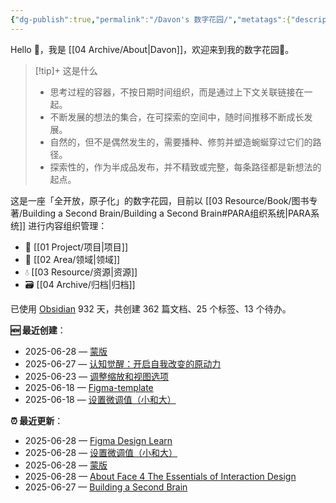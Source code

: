 ```yaml
---
{"dg-publish":true,"permalink":"/Davon's 数字花园/","metatags":{"description":"这里是 🏡Davon的数字花园，是个人不断发展的想法的集合，作为半成品的思考，在可探索的空间中，随时间推移不断播种、修剪、塑造","og:site_name":"DavonOs","og:title":"Davon 的数字花园","og:type":"article","og:url":"https://zuji.eu.org","og:image":"https://wp.technologyreview.com/wp-content/uploads/2020/08/digital-garden_web.jpg","og:image:width":"400","og:image:alt":"articlecover","og:locale":"zh_cn"},"tags":["gardenEntry"],"created":"2023-06-03T20:26:48.504+08:00","updated":"2025-05-08T09:47:53.014+08:00"}
---
```


Hello 👋，我是 [[04 Archive/About\|Davon]]，欢迎来到我的数字花园🌱。

>[!tip]+ 这是什么
>- 思考过程的容器，不按日期时间组织，而是通过上下文关联链接在一起。
>- 不断发展的想法的集合，在可探索的空间中，随时间推移不断成长发展。
>- 自然的，但不是偶然发生的，需要播种、修剪并塑造蜿蜒穿过它们的路径。
>- 探索性的，作为半成品发布，并不精致或完整，每条路径都是新想法的起点。

这是一座「全开放，原子化」的数字花园，目前以 [[03 Resource/Book/图书专著/Building a Second Brain/Building a Second Brain#PARA组织系统\|PARA系统]] 进行内容组织管理：
- 🎯 [[01 Project/项目\|项目]]
- 🔖 [[02 Area/领域\|领域]]
- 💧 [[03 Resource/资源\|资源]]
 - 🗃️ [[04 Archive/归档\|归档]]

<p><span>已使用 <a data-tooltip-position="top" aria-label="https://obsidian.md/" rel="noopener nofollow" class="external-link" href="https://obsidian.md/" target="_blank">Obsidian</a> 932 天，共创建 362 篇文档、25 个标签、13 个待办。 <br></span></p>

**🆕 最近创建**：
<div><ul class="dataview list-view-ul"><li><span>2025-06-28 — <a data-tooltip-position="top" aria-label="02 Area/设计/Figma Design Learn/蒙版.md" data-href="02 Area/设计/Figma Design Learn/蒙版.md" href="02 Area/设计/Figma Design Learn/蒙版.md" class="internal-link" target="_blank" rel="noopener nofollow">蒙版</a></span></li><li><span>2025-06-27 — <a data-tooltip-position="top" aria-label="03 Resource/Book/图书专著/认知觉醒：开启自我改变的原动力.md" data-href="03 Resource/Book/图书专著/认知觉醒：开启自我改变的原动力.md" href="03 Resource/Book/图书专著/认知觉醒：开启自我改变的原动力.md" class="internal-link" target="_blank" rel="noopener nofollow">认知觉醒：开启自我改变的原动力</a></span></li><li><span>2025-06-23 — <a data-tooltip-position="top" aria-label="02 Area/设计/Figma Design Learn/调整缩放和视图选项.md" data-href="02 Area/设计/Figma Design Learn/调整缩放和视图选项.md" href="02 Area/设计/Figma Design Learn/调整缩放和视图选项.md" class="internal-link" target="_blank" rel="noopener nofollow">调整缩放和视图选项</a></span></li><li><span>2025-06-18 — <a data-tooltip-position="top" aria-label="02 Area/设计/Figma Design Learn/Figma-template.md" data-href="02 Area/设计/Figma Design Learn/Figma-template.md" href="02 Area/设计/Figma Design Learn/Figma-template.md" class="internal-link" target="_blank" rel="noopener nofollow">Figma-template</a></span></li><li><span>2025-06-18 — <a data-tooltip-position="top" aria-label="02 Area/设计/Figma Design Learn/设置微调值（小和大）.md" data-href="02 Area/设计/Figma Design Learn/设置微调值（小和大）.md" href="02 Area/设计/Figma Design Learn/设置微调值（小和大）.md" class="internal-link" target="_blank" rel="noopener nofollow">设置微调值（小和大）</a></span></li></ul></div>

**⏰ 最近更新**：
<div><ul class="dataview list-view-ul"><li><span>2025-06-28 — <a data-tooltip-position="top" aria-label="02 Area/设计/Figma Design Learn/Figma Design Learn.md" data-href="02 Area/设计/Figma Design Learn/Figma Design Learn.md" href="02 Area/设计/Figma Design Learn/Figma Design Learn.md" class="internal-link" target="_blank" rel="noopener nofollow">Figma Design Learn</a></span></li><li><span>2025-06-28 — <a data-tooltip-position="top" aria-label="02 Area/设计/Figma Design Learn/设置微调值（小和大）.md" data-href="02 Area/设计/Figma Design Learn/设置微调值（小和大）.md" href="02 Area/设计/Figma Design Learn/设置微调值（小和大）.md" class="internal-link" target="_blank" rel="noopener nofollow">设置微调值（小和大）</a></span></li><li><span>2025-06-28 — <a data-tooltip-position="top" aria-label="02 Area/设计/Figma Design Learn/蒙版.md" data-href="02 Area/设计/Figma Design Learn/蒙版.md" href="02 Area/设计/Figma Design Learn/蒙版.md" class="internal-link" target="_blank" rel="noopener nofollow">蒙版</a></span></li><li><span>2025-06-28 — <a data-tooltip-position="top" aria-label="03 Resource/Book/图书专著/About Face 4 The Essentials of Interaction Design.md" data-href="03 Resource/Book/图书专著/About Face 4 The Essentials of Interaction Design.md" href="03 Resource/Book/图书专著/About Face 4 The Essentials of Interaction Design.md" class="internal-link" target="_blank" rel="noopener nofollow">About Face 4 The Essentials of Interaction Design</a></span></li><li><span>2025-06-27 — <a data-tooltip-position="top" aria-label="03 Resource/Book/图书专著/Building a Second Brain/Building a Second Brain.md" data-href="03 Resource/Book/图书专著/Building a Second Brain/Building a Second Brain.md" href="03 Resource/Book/图书专著/Building a Second Brain/Building a Second Brain.md" class="internal-link" target="_blank" rel="noopener nofollow">Building a Second Brain</a></span></li></ul></div>